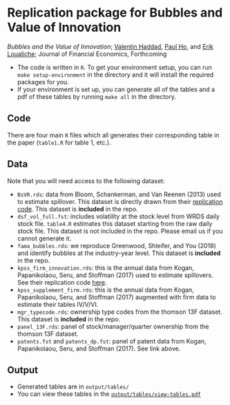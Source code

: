 # Replication package for Bubbles and Value of Innovation

*Bubbles and the Value of Innovation*; [Valentin Haddad](https://www.anderson.ucla.edu/faculty-and-research/finance/faculty/haddad), [Paul Ho](https://www.paulho.org), and [Erik Loualiche](https://loualiche.gitlab.io/www/); Journal of Financial Economics, Forthcoming

- The code is written in `R`. To get your environment setup, you can run `make setup-environment` in the directory and it will install the required packages for you.
- If your environment is set up, you can generate all of the tables and a pdf of these tables by running `make all` in the directory.

## Code

There are four main `R` files which all generates their corresponding table in the paper (`table1.R` for table 1, etc.).


## Data 
Note that you will need access to the following dataset:
  
  - `BsVR.rds`: data from Bloom, Schankerman, and Van Reenen (2013) used to estimate spillover. This dataset is directly drawn from their [replication code](https://www.econometricsociety.org/content/supplement-identifying-tehcnology-spillovers-and-product-market-rivalry). This dataset is **included** in the repo. 
  - `dsf_vol_full.fst`: includes volatility at the stock level from WRDS daily stock file. `table4.R` estimates this dataset starting from the raw daily stock file. This dataset is not included in the repo. Please email us if you cannot generate it.
  - `fama_bubbles.rds`: we reproduce Greenwood, Shleifer, and You (2018) and identify bubbles at the industry-year level. This dataset is **included** in the repo. 
  - `kpss_firm_innovation.rds`: this is the annual data from Kogan, Papanikolaou, Seru, and Stoffman (2017) used to estimate spillovers. See their replication code [here](https://github.com/KPSS2017/Technological-Innovation-Resource-Allocation-and-Growth-Replication-Kit).
  - `kpss_supplement_firm.rds`: this is the annual data from Kogan, Papanikolaou, Seru, and Stoffman (2017) augmented with firm data to estimate their tables IV/V/VI.
  - `mgr_typecode.rds`: ownership type codes from the thomson 13F dataset. This dataset is **included** in the repo. 
  - `panel_13F.rds`: panel of stock/manager/quarter ownership from the thomson 13F dataset.
  - `patents.fst` and `patents_dp.fst`: panel of patent data from Kogan, Papanikolaou, Seru, and Stoffman (2017). See link above. 

## Output

- Generated tables are in `output/tables/`
- You can view these tables in the [`output/tables/view-tables.pdf`](output/view-tables.pdf)
